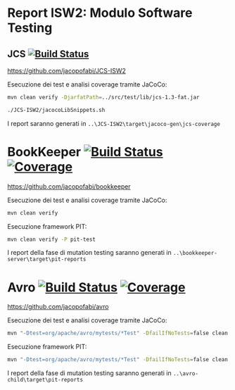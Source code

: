 # Report ISW2: Modulo Software Testing

## JCS  [![Build Status](https://travis-ci.com/jacopofabi/JCS-ISW2.svg?branch=main)](https://travis-ci.com/jacopofabi/JCS-ISW2)
  https://github.com/jacopofabi/JCS-ISW2  
  
Esecuzione dei test e analisi coverage tramite JaCoCo:
```bash
mvn clean verify -DjarfatPath=../src/test/lib/jcs-1.3-fat.jar

./JCS-ISW2/jacocoLibSnippets.sh 
```
I report saranno generati in ```..\JCS-ISW2\target\jacoco-gen\jcs-coverage```

# BookKeeper  [![Build Status](https://travis-ci.com/jacopofabi/bookkeeper.svg?branch=master)](https://travis-ci.com/jacopofabi/bookkeeper) [![Coverage](https://sonarcloud.io/api/project_badges/measure?project=jacopofabi_bookkeeper&metric=coverage)](https://sonarcloud.io/dashboard?id=jacopofabi_bookkeeper)
  https://github.com/jacopofabi/bookkeeper
  
Esecuzione dei test e analisi coverage tramite JaCoCo:
```bash
mvn clean verify
```
Esecuzione framework PIT:
```bash
mvn clean verify -P pit-test
```
I report della fase di mutation testing saranno generati in ```..\bookkeeper-server\target\pit-reports```


# Avro [![Build Status](https://travis-ci.com/jacopofabi/avro.svg?branch=master)](https://travis-ci.com/jacopofabi/avro)  [![Coverage](https://sonarcloud.io/api/project_badges/measure?project=jacopofabi_avro&metric=coverage)](https://sonarcloud.io/dashboard?id=jacopofabi_avro)
  https://github.com/jacopofabi/avro
  
Esecuzione dei test e analisi coverage tramite JaCoCo:
```bash
mvn "-Dtest=org/apache/avro/mytests/*Test" -DfailIfNoTests=false clean verify -Dcoverage=true
```
Esecuzione framework PIT:
```bash
mvn "-Dtest=org/apache/avro/mytests/*Test" -DfailIfNoTests=false clean verify -Dcoverage=true -Dmutation=true
```
I report della fase di mutation testing saranno generati in ```..\avro-child\target\pit-reports```